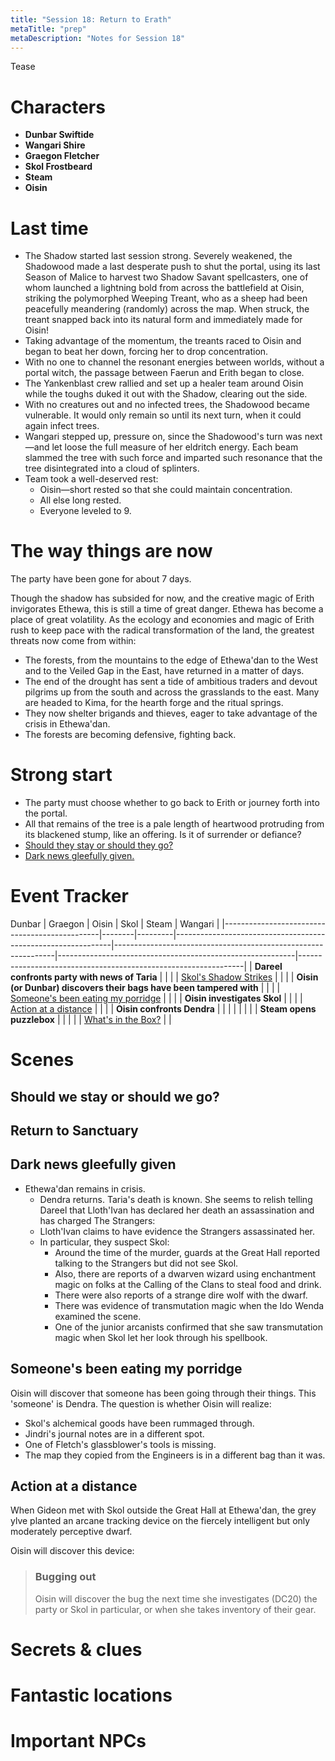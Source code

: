 ```yaml
---
title: "Session 18: Return to Erath"
metaTitle: "prep"
metaDescription: "Notes for Session 18"
---
```


Tease

# Characters

* **Dunbar Swiftide**
* **Wangari Shire**
* **Graegon Fletcher**
* **Skol Frostbeard**
* **Steam**
* **Oisin**

# Last time

* The Shadow started last session strong. Severely weakened, the Shadowood made a last desperate push to shut the portal, using its last Season of Malice to harvest two Shadow Savant spellcasters, one of whom launched a lightning bold from across the battlefield at Oisin, striking the polymorphed Weeping Treant, who as a sheep had been peacefully meandering (randomly) across the map. When struck, the treant snapped back into its natural form and immediately made for Oisin!
* Taking advantage of the momentum, the treants raced to Oisin and began to beat her down, forcing her to drop concentration.
* With no one to channel the resonant energies between worlds, without a portal witch, the passage between Faerun and Erith began to close.
* The Yankenblast crew rallied and set up a healer team around Oisin while the toughs duked it out with the Shadow, clearing out the side.
* With no creatures out and no infected trees, the Shadowood became vulnerable. It would only remain so until its next turn, when it could again infect trees.
* Wangari stepped up, pressure on, since the Shadowood's turn was next—and let loose the full measure of her eldritch energy. Each beam slammed the tree with such force and imparted such resonance that the tree disintegrated into a cloud of splinters.
* Team took a well-deserved rest:
    * Oisin—short rested so that she could maintain concentration.
    * All else long rested.
    * Everyone leveled to 9.  

# The way things are now

The party have been gone for about 7 days.

Though the shadow has subsided for now, and the creative magic of Erith invigorates Ethewa, this is still a time of great danger.   Ethewa has become a place of great volatility. As the ecology and economies and magic of Erith rush to keep pace with the radical transformation of the land, the greatest threats now come from within:
* The forests, from the mountains to the edge of Ethewa'dan to the West and to the Veiled Gap in the East, have returned in a matter of days.
* The end of the drought has sent a tide of ambitious traders and devout pilgrims up from the south and across the grasslands to the east. Many are headed to Kima, for the hearth forge and the ritual springs.
* They now shelter brigands and thieves, eager to take advantage of the crisis in Ethewa'dan.
* The forests are becoming defensive, fighting back.

# Strong start

* The party must choose whether to go back to Erith or journey forth into the portal. 
* All that remains of the tree is a pale length of heartwood protruding from its blackened stump, like an offering. Is it of surrender or defiance?
* [Should they stay or should they go?](/01-prep/sod-18-prep-return-to-erath#shouldwestayorshouldwego?)
* [Dark news gleefully given.](/01-prep/sod-18-prep-return-to-erath#darknewsgleefullygiven)


# Event Tracker

Dunbar | Graegon | Oisin                                                        | Skol                                                          | Steam                                                     | Wangari                                                        |
|-----------------------------------------------|--------|---------|--------------------------------------------------------------|---------------------------------------------------------------|-----------------------------------------------------------|----------------------------------------------------------------|
| **Dareel confronts party with news of Taria** |        |         |                                                              | [Skol's Shadow Strikes](/02-players/skol#skol'sshadowstrikes) |                                                           |                                                                |
| **Oisin (or Dunbar) discovers their bags have been tampered with** |        |         |                                                              | [Someone's been eating my porridge](/01-prep/sod-18-prep-return-to-erath#someone'sbeeneatingmyporridge) |                                                           |                                                                |
| **Oisin investigates Skol**                   |        |         |                                                              | [Action at a distance](/01-prep/sod-18-prep-return-to-erath#actionatadistance)    |                                                           |                                                                |
| **Oisin confronts Dendra**                    |        |         |                                                              |                                                               |                                                           |                                                                |
| **Steam opens puzzlebox**                     |        |         |                                                              |                                                               | [What's in the Box?](../02-players/steam#what'sinthebox?) |                                                                |

# Scenes

## Should we stay or should we go?

## Return to Sanctuary

## Dark news gleefully given

* Ethewa'dan remains in crisis.
    * Dendra returns. Taria's death is known. She seems to relish telling Dareel that Lloth'Ivan has declared her death an assassination and has charged The Strangers:
    * Lloth'Ivan claims to have evidence the Strangers assassinated her. 
    * In particular, they suspect Skol:
        * Around the time of the murder, guards at the Great Hall reported talking to the Strangers but did not see Skol.
        * Also, there are reports of a dwarven wizard using enchantment magic on folks at the Calling of the Clans to steal food and drink. 
        * There were also reports of a strange dire wolf with the dwarf.
        * There was evidence of transmutation magic when the Ido Wenda examined the scene.
        * One of the junior arcanists confirmed that she saw transmutation magic when Skol let her look through his spellbook.

## Someone's been eating my porridge

Oisin will discover that someone has been going through their things. This 'someone' is Dendra. The question is whether Oisin will realize:
* Skol's alchemical goods have been rummaged through.
* Jindri's journal notes are in a different spot.
* One of Fletch's glassblower's tools is missing.
* The map they copied from the Engineers is in a different bag than it was.

## Action at a distance

When Gideon met with Skol outside the Great Hall at Ethewa'dan, the grey ylve planted an arcane tracking device on the fiercely intelligent but only moderately perceptive dwarf.

Oisin will discover this device:

> ### Bugging out
>
> Oisin will discover the bug the next time she investigates (DC20) the party or Skol in particular, or when she takes inventory of their gear.


# Secrets & clues

# Fantastic locations

# Important NPCs





